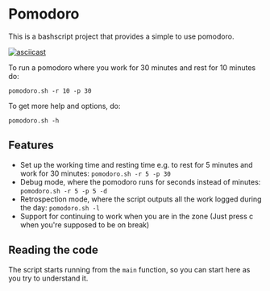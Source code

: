 # Pomodoro

This is a bashscript project that provides a simple to use pomodoro.

[![asciicast](https://asciinema.org/a/291141.svg)](https://asciinema.org/a/291141)

To run a pomodoro where you work for 30 minutes and rest for 10 minutes
do:

```
pomodoro.sh -r 10 -p 30
```

To get more help and options, do:

```
pomodoro.sh -h
```

## Features

- Set up the working time and resting time e.g. to rest for 5 minutes
  and work for 30 minutes: `pomodoro.sh -r 5 -p 30`
- Debug mode, where the pomodoro runs for seconds instead of minutes:
  `pomodoro.sh -r 5 -p 5 -d`
- Retrospection mode, where the script outputs all the work logged
  during the day: `pomodoro.sh -l`
- Support for continuing to work when you are in the zone (Just press c
  when you're supposed to be on break)

## Reading the code
The script starts running from the `main` function, so you can start here
as you try to understand it.
